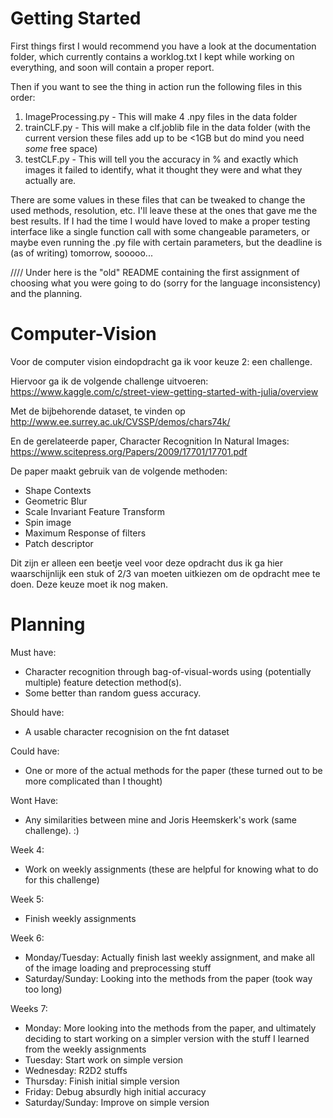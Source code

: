 # Getting Started

First things first I would recommend you have a look at the documentation folder, which currently contains a worklog.txt I kept while working on everything, and soon will contain a proper report.

Then if you want to see the thing in action run the following files in this order:
1. ImageProcessing.py - This will make 4 .npy files in the data folder
2. trainCLF.py - This will make a clf.joblib file in the data folder (with the current version these files add up to be <1GB but do mind you need _some_ free space)
3. testCLF.py - This will tell you the accuracy in % and exactly which images it failed to identify, what it thought they were and what they actually are.

There are some values in these files that can be tweaked to change the used methods, resolution, etc. I'll leave these at the ones that gave me the best results.
If I had the time I would have loved to make a proper testing interface like a single function call with some changeable parameters, or maybe even running the .py file with certain parameters, but the deadline is (as of writing) tomorrow, sooooo...





//// Under here is the "old" README containing the first assignment of choosing what you were going to do (sorry for the language inconsistency) and the planning.

# Computer-Vision

Voor de computer vision eindopdracht ga ik voor keuze 2: een challenge.

Hiervoor ga ik de volgende challenge uitvoeren: https://www.kaggle.com/c/street-view-getting-started-with-julia/overview

Met de bijbehorende dataset, te vinden op http://www.ee.surrey.ac.uk/CVSSP/demos/chars74k/

En de gerelateerde paper, Character Recognition In Natural Images: https://www.scitepress.org/Papers/2009/17701/17701.pdf

De paper maakt gebruik van de volgende methoden:
- Shape Contexts
- Geometric Blur
- Scale Invariant Feature Transform
- Spin image
- Maximum Response of filters
- Patch descriptor

Dit zijn er alleen een beetje veel voor deze opdracht dus ik ga hier waarschijnlijk een stuk of 2/3 van moeten uitkiezen om de opdracht mee te doen. Deze keuze moet ik nog maken.


# Planning

Must have:
- Character recognition through bag-of-visual-words using (potentially multiple) feature detection method(s).
- Some better than random guess accuracy.

Should have:
- A usable character recognision on the fnt dataset

Could have:
- One or more of the actual methods for the paper (these turned out to be more complicated than I thought)

Wont Have:
- Any similarities between mine and Joris Heemskerk's work (same challenge). :)

Week 4:
- Work on weekly assignments (these are helpful for knowing what to do for this challenge)

Week 5:
- Finish weekly assignments

Week 6:
- Monday/Tuesday: Actually finish last weekly assignment, and make all of the image loading and preprocessing stuff
- Saturday/Sunday: Looking into the methods from the paper (took way too long)

Weeks 7:
- Monday: More looking into the methods from the paper, and ultimately deciding to start working on a simpler version with the stuff I learned from the weekly assignments
- Tuesday: Start work on simple version
- Wednesday: R2D2 stuffs
- Thursday: Finish initial simple version
- Friday: Debug absurdly high initial accuracy
- Saturday/Sunday: Improve on simple version
